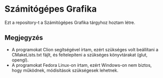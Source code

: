 # Számitógépes Grafika
Ezt a repository-t a Számitógépes Grafika tárgyhoz hoztam létre.

## Megjegyzés

- A programokat Clion segítségével írtam, ezért szükséges volt beállítani a CMakeLists.txt fájlt, és feltelepíteni a szükséges könyvtárakat (glut, opengl).
- A programokat Fedora Linux-on írtam, ezért Windows-on nem biztos, hogy működnek, módisítások szükségesek lehetnek.